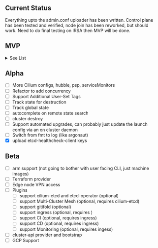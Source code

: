 
## Current Status

Everything upto the admin.conf uploader has been written. Control plane has been tested and verified, node join has been reworked, but should work. Need to do final testing on IRSA then MVP will be done.

## MVP

<details><summary>See List</summary>
<p>

* [x] Tag based AMI search.
* [x] Boot command
  * [x] join-nodes
    - [x] Calculate Cluster-name, and Node Type
    - [x] Fetch cluster info from dynamo (secret-name and cluster address)
    - [x] Get token from secrets-manager
    - [x] Join node
  * [x] join-masters
    - [x] Calculate Cluster-name, and Node Type
    - [x] Fetch cluster info from dynamo (secret-name and cluster address)
    - [x] Check for lock
    - [x] Check for Initialized
    - [x] api-server-aws-kms
    - [x] Join ring
  * [x] bootstrap-master
    - [x] Calculate Cluster-name, and Node Type
    - [x] Fetch cluster info from dynamo (secret-name and cluster address)
    - [x] Check for lock in dynamo
    - [x] Get lock in dynamo
    - [x] check initialized-flag
    - [x] upload keys to secrets-manager -> this might be better served as a Daemon on the cluster
    - [x] set initialized-flag in dynamo
    - [x] kubeadm config template
    - [x] kustomize template
    - [x] Embed kube client and upload configs
      - [x] cilium
      - [x] cloud-controller ( should probably pull in PR to fix multi-eni )
      - [x] irsa deployment
    - [x] api-server-aws-kms
    - [x] IRSA Upload
* [x] Shell Completion
* [x] Util function to calculate subnets
* [x] Embed version at build time
* [x] Create version from git tag
* [x] set metadata in dynamodb
  * [x] IP ( auto calculated )
  * [x] Service subnet ( Optional )
  * [x] Pod subnet ( Optional )
  * [x] cluster name ( Optional / Generated )
  * [x] elb dns ( Calculated )
  * [x] region ( Calculated )
* [x] Cluster Util components ( Create outside of instances )
  * [x] Meta
    - [x] DynamoDB
    - [x] Secrets-Manager
  * [x] Node
    - [x] Launch Config
    - [x] ASG
  * [x] Master
    - [x] API-Server secrets kms key
    - [x] Launch Config
    - [x] ASG
    - [x] IRSA S3
    - [x] IRSA OpenID IAM
  * [x] Auth
    - [x] Roles
* [x] upload admin.conf to secrets-manager, and support fetch to local

</p>
</details>

## Alpha

* [ ] More Cilium configs, hubble, psp, serviceMonitors
* [ ] Refactor to add concurrency
* [ ] Support Additional User-Set Tags
* [ ] Track state for destruction
* [ ] Track global state
* [ ] autocomplete on remote state search
* [ ] cluster destroy
* [ ] Support automated upgrades, can probably just update the launch config via an on cluster daemon
* [ ] Switch from fmt to log (like argonaut)
* [x] upload etcd-healthcheck-client keys

## Beta

* [ ] arm support (not going to bother with user facing CLI, just machine images)
* [ ] Terraform provider
* [ ] Edge node VPN access
* [ ] Plugins
  * [ ] support cilium-etcd and etcd-operator (optional)
  * [ ] support Multi-Cluster Mesh (optional, requires cilium-etcd)
  * [ ] support gitifold (optional)
  * [ ] support ingress (optional, requires )
  * [ ] support CI (optional, requires ingress)
  * [ ] support CD (optional, requires ingress)
  * [ ] support Monitoring (optional, requires ingess)
* [ ] cluster-api provider and bootstrap
* [ ] GCP Support
